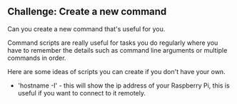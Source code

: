 ## Challenge: Create a new command

Can you create a new command that's useful for you.

Command scripts are really useful for tasks you do regularly where you have to remember the details such as command line arguments or multiple commands in order.

Here are some ideas of scripts you can create if you don't have your own.

- 'hostname -I' - this will show the ip address of your Raspberry Pi, this is useful if you want to connect to it remotely. 






